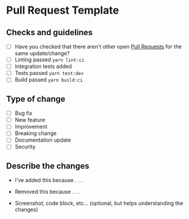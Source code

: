 # Pull Request Template

## Checks and guidelines
<!-- Mark your checks with 'x' inside the square brackets -->

* [ ] Have you checked that there aren't other open [Pull Requests](https://github.com/Gabb-c/pokenode-ts/pulls) for the same update/change?
* [ ] Linting passed `yarn lint:ci`
* [ ] Integration tests added
* [ ] Tests passed `yarn test:dev`
* [ ] Build passed `yarn build:ci`

<!-- You can erase any part of this template if not applicable to your Pull Request. -->

## Type of change

* [ ] Bug fix
* [ ] New feature
* [ ] Improvement
* [ ] Breaking change
* [ ] Documentation update
* [ ] Security

## Describe the changes

* I've added this because . . .
* Removed this because . . .

* Screenshot, code block, etc... (optional, but helps understanding the changes)
